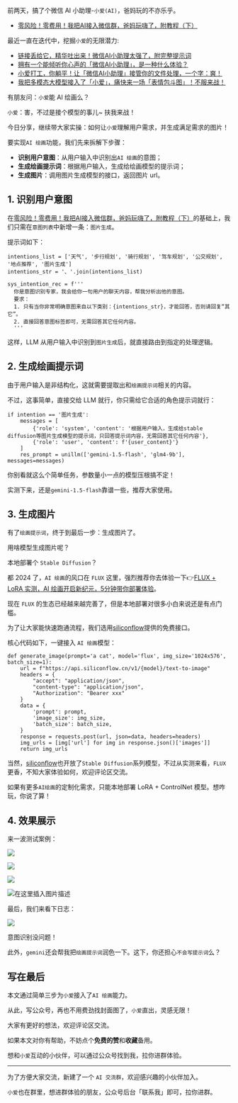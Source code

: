 ﻿
前两天，搞了个微信 AI 小助理-`小爱(AI)`，爸妈玩的不亦乐乎。
- [零风险！零费用！我把AI接入微信群，爸妈玩嗨了，附教程（下）](https://blog.csdn.net/u010522887/article/details/141882177)

最近一直在迭代中，挖掘`小爱`的无限潜力:
- [链接丢给它，精华吐出来！微信AI小助理太强了，附完整提示词](https://blog.csdn.net/u010522887/article/details/141924070)
- [拥有一个能倾听你心声的「微信AI小助理」，是一种什么体验？](https://blog.csdn.net/u010522887/article/details/141986065)
- [小爱打工，你躺平！让「微信AI小助理」接管你的文件处理，一个字：爽！](https://blog.csdn.net/u010522887/article/details/142023012)
- [我把多模态大模型接入了「小爱」，痛快来一场「表情包斗图」！不服来战！](https://blog.csdn.net/u010522887/article/details/142038164)

有朋友问：`小爱`能 AI 绘画么？

`小爱`：害，不过是接个模型的事儿~ 扶我来战！


今日分享，继续带大家实操：如何让`小爱`理解用户需求，并生成满足需求的图片！

要实现`AI 绘画`功能，我们先来拆解下步骤：
- **识别用户意图**：从用户输入中识别出`AI 绘画`的意图；
- **生成绘画提示词**：根据用户输入，生成给绘画模型的提示词；
- **生成图片**：调用图片生成模型的接口，返回图片 url。


## 1. 识别用户意图

在[零风险！零费用！我把AI接入微信群，爸妈玩嗨了，附教程（下）](https://blog.csdn.net/u010522887/article/details/141882177)的基础上，我们只需在`意图列表`中新增一条：`图片生成`。

提示词如下：
```
intentions_list = ['天气', '步行规划', '骑行规划', '驾车规划', '公交规划', '地点推荐', '图片生成']
intentions_str = '、'.join(intentions_list)

sys_intention_rec = f'''
  你是意图识别专家，我会给你一句用户的聊天内容，帮我分析出他的意图。
  要求：
  1. 只有当你非常明确意图来自以下类别：{intentions_str}，才能回答，否则请回复“其它”。
  2. 直接回答意图标签即可，无需回答其它任何内容。
  '''
```

这样，LLM 从用户输入中识别到`图片生成`后，就直接路由到指定的处理逻辑。

## 2. 生成绘画提示词

由于用户输入是非结构化，这就需要提取出和`绘画提示词`相关的内容。

不过，这事简单，直接交给 LLM 就行，你只需给它合适的角色提示词就行：
```
if intention == '图片生成':
    messages = [
        {'role': 'system', 'content': '根据用户输入，生成给stable diffusion等图片生成模型的提示词，只回答提示词内容，无需回答其它任何内容'},
        {'role': 'user', 'content': f'{user_content}'}
    ]
    res_prompt = unillm(['gemini-1.5-flash', 'glm4-9b'], messages=messages)
```

你别看就这么个简单任务，参数量小一点的模型压根搞不定！

实测下来，还是`gemini-1.5-flash`靠谱一些，推荐大家使用。

## 3. 生成图片
有了`绘画提示词`，终于到最后一步：生成图片了。

用啥模型生成图片呢？

本地部署个 `Stable Diffusion`？

都 2024 了，`AI 绘画`的风口在 `FLUX` 这里，强烈推荐你去体验一下👉[FLUX + LoRA 实测，AI 绘画开启新纪元，5分钟带你部署体验](https://blog.csdn.net/u010522887/article/details/141218266)。

现在 `FLUX` 的生态已经越来越完善了，但是本地部署对很多小白来说还是有点门槛。

为了让大家能快速跑通流程，我们选用[siliconflow](https://cloud.siliconflow.cn?referrer=clxv36914000l6xncevco3u1y)提供的免费接口。

核心代码如下，一键接入 `AI 绘画`模型：

```
def generate_image(prompt='a cat', model='flux', img_size='1024x576', batch_size=1):
    url = f"https://api.siliconflow.cn/v1/{model}/text-to-image"
    headers = {
        "accept": "application/json",
        "content-type": "application/json",
        "Authorization": "Bearer xxx"
    }
    data = {
        'prompt': prompt,
        'image_size': img_size,
        'batch_size': batch_size,
    }
    response = requests.post(url, json=data, headers=headers)
    img_urls = [img['url'] for img in response.json()['images']]
    return img_urls
```

当然，[siliconflow](https://cloud.siliconflow.cn?referrer=clxv36914000l6xncevco3u1y)也开放了`Stable Diffusion`系列模型，不过从实测来看，`FLUX` 更香，不知大家体验如何，欢迎评论区交流。

如果有更多`AI绘画`的定制化需求，只能本地部署 LoRA + ControlNet 模型。想咋玩，你说了算！


## 4. 效果展示

来一波测试案例：

![](https://img-blog.csdnimg.cn/img_convert/28c291d0ee3478929d2409b4878d1950.png)

![](https://img-blog.csdnimg.cn/img_convert/735dfc9bb9b91988a020209a74ee1497.png)

![](https://img-blog.csdnimg.cn/img_convert/e51c75e976ac8f9522a99b13d09a2d61.png)

![在这里插入图片描述](https://i-blog.csdnimg.cn/direct/9f98425f864f4999a75201e6ae3fc289.png)


最后，我们来看下日志：

![](https://img-blog.csdnimg.cn/img_convert/65f353ef6f40b31bf973766169e758e7.png)

意图识别没问题！

此外，`gemini`还会帮我把`绘画提示词`润色一下。这下，你还担心`不会写提示词`么？

## 写在最后

本文通过简单三步为`小爱`接入了`AI 绘画`能力。

从此，写公众号，再也不用费劲找封面图了，`小爱`直出，灵感无限！

大家有更好的想法，欢迎评论区交流。

如果本文对你有帮助，不妨点个**免费的赞**和**收藏**备用。

想和`小爱`互动的小伙伴，可以通过公众号找到我，拉你进群体验。

--- 
为了方便大家交流，新建了一个 `AI 交流群`，欢迎感兴趣的小伙伴加入。

`小爱`也在群里，想进群体验的朋友，公众号后台「联系我」即可，拉你进群。

